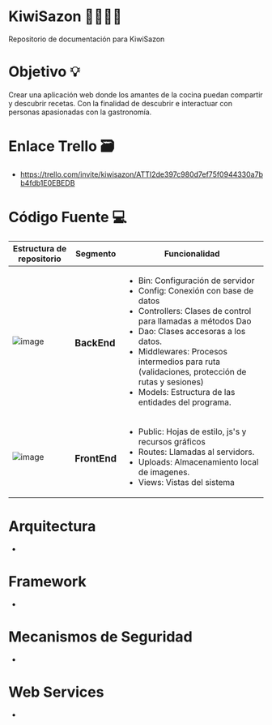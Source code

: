 # KiwiSazon 👨‍🍳👩‍🍳
Repositorio de documentación para KiwiSazon
# Objetivo 💡
Crear una aplicación web donde los amantes de la cocina puedan compartir y descubrir recetas. Con la finalidad de descubrir e interactuar con personas apasionadas con la gastronomía. 
# Enlace Trello 🗃️
- https://trello.com/invite/kiwisazon/ATTI2de397c980d7ef75f0944330a7bb4fdb1E0EBEDB
# Código Fuente 💻
| Estructura de repositorio | Segmento | Funcionalidad |
| ------------ | ------------ | ------------- |
| ![image](https://github.com/DiegoTorresP/KiwiSazon/assets/87044529/d1dcd194-685f-484b-92f6-ffb211c2cced)| <h3 centered>BackEnd</h3>| <ul><li>Bin: Configuración de servidor</li><li>Config: Conexión con base de datos</li><li>Controllers: Clases de control para llamadas a métodos Dao</li><li>Dao: Clases accesoras a los datos.</li><li>Middlewares: Procesos intermedios para ruta (validaciones, protección de rutas y sesiones)</li><li>Models: Estructura de las entidades del programa.</li><ul>|
| ![image](https://github.com/DiegoTorresP/KiwiSazon/assets/87044529/c892248f-72c2-4e80-95d0-6b415d5d3639)| <h3 centered>FrontEnd</h3>|<ul><li>Public: Hojas de estilo, js's y recursos gráficos</li><li>Routes: Llamadas al servidors.</li><li>Uploads: Almacenamiento local de imagenes.</li><li>Views: Vistas del sistema</li><ul>|

# Arquitectura
-
# Framework
-
# Mecanismos de Seguridad
-
# Web Services
-

